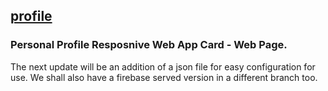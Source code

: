 ## [profile](https://pwafire-codelab.firebaseapp.com/)
### Personal Profile Resposnive Web App Card - Web Page. 

The next update will be an addition of a json file for easy configuration for use. We shall also have a firebase served version in a different branch too.
